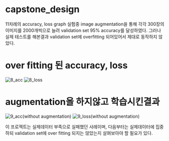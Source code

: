 # capstone_design

11차례의 accuracy, loss graph 실험중 image augmentation을 통해 각각 300장의 이미지를 2000개씩으로 늘려 validation set 95% accuracy를 달성하였다.
그러나 실제 테스트를 해본결과 validation set에 overfitting 되어있어서 제대로 동작하지 않았다.

# over fitting 된 accuracy, loss
![8_acc](https://user-images.githubusercontent.com/70372577/140053082-7d69b308-e0c2-4ea6-9423-b98408dcc25e.png)
![8_loss](https://user-images.githubusercontent.com/70372577/140053092-cfe74262-f989-4daa-b1e2-93e8747652f2.png)

# augmentation을 하지않고 학습시킨결과
![9_acc(without augmentation)](https://user-images.githubusercontent.com/70372577/140053210-dd00a6ec-1048-49b4-a3d7-45c9904b3b78.png)
![9_loss(without augmentation)](https://user-images.githubusercontent.com/70372577/140053212-0f1420ef-79d9-4da5-9adf-8b905aede824.png)

이 프로젝트는 실제데이터 부족으로 실패했던 사례이며, 다음부터는 실제데이터에 집중하되 
validation set에 over fitting 되지는 않았는지 살펴보아야 할 필요가 있다.
